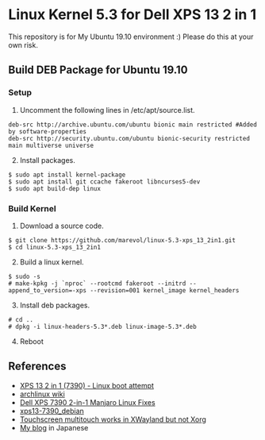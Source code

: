 # Linux Kernel 5.3 for Dell XPS 13 2 in 1

This repository is for My Ubuntu 19.10 environment :)
Please do this at your own risk.

## Build DEB Package for Ubuntu 19.10

### Setup

1. Uncomment the following lines in /etc/apt/source.list.

```
deb-src http://archive.ubuntu.com/ubuntu bionic main restricted #Added by software-properties
deb-src http://security.ubuntu.com/ubuntu bionic-security restricted main multiverse universe
```

2. Install packages.
```
$ sudo apt install kernel-package
$ sudo apt install git ccache fakeroot libncurses5-dev
$ sudo apt build-dep linux
```

### Build Kernel

1. Download a source code.

```
$ git clone https://github.com/marevol/linux-5.3-xps_13_2in1.git
$ cd linux-5.3-xps_13_2in1
```

2. Build a linux kernel.

```
$ sudo -s
# make-kpkg -j `nproc` --rootcmd fakeroot --initrd --append_to_version=-xps --revision=001 kernel_image kernel_headers
```

3. Install deb packages.

```
# cd ..
# dpkg -i linux-headers-5.3*.deb linux-image-5.3*.deb
```

4. Reboot

## References

- [XPS 13 2 in 1 (7390) - Linux boot attempt](https://www.reddit.com/r/Dell/comments/cx0fkc/xps_13_2_in_1_7390_linux_boot_attempt/?sort=new)
- [archlinux wiki](https://wiki.archlinux.org/index.php/Dell_XPS_13_2-in-1_(7390))
- [Dell XPS 7390 2-in-1 Manjaro Linux Fixes](https://github.com/endeavour/DellXps7390-2in1-Manjaro-Linux-Fixes)
- [xps13-7390_debian](https://gitlab.com/emrose/xps13-7390_debian)
- [Touchscreen multitouch works in XWayland but not Xorg](https://askubuntu.com/questions/1102627/touchscreen-multitouch-works-in-xwayland-but-not-xorg)
- [My blog](https://www.chazine.com/archives/4019) in Japanese

